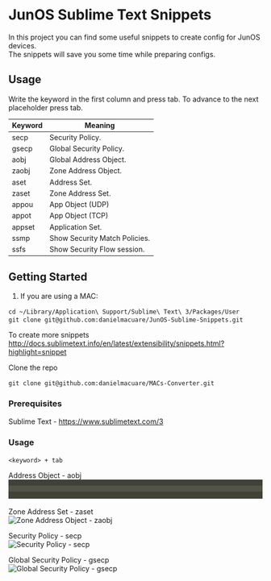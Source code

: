 # JunOS Sublime Text Snippets

In this project you can find some useful snippets to create config for JunOS devices.  
The snippets will save you some time while preparing configs.  


## Usage
Write the keyword in the first column and press tab. To advance to the next placeholder press tab. 

Keyword | Meaning
------- | -------
secp | Security Policy.
gsecp | Global Security Policy.
aobj | Global Address Object.
zaobj | Zone Address Object.
aset | Address Set.
zaset | Zone Address Set.
appou | App Object (UDP)
appot | App Object (TCP)
appset | Application Set.
ssmp | Show Security Match Policies.
ssfs | Show Security Flow session.


## Getting Started
1. If you are using a MAC:  
```
cd ~/Library/Application\ Support/Sublime\ Text\ 3/Packages/User
git clone git@github.com:danielmacuare/JunOS-Sublime-Snippets.git 
```

To create more snippets
http://docs.sublimetext.info/en/latest/extensibility/snippets.html?highlight=snippet


Clone the repo
```
git clone git@github.com:danielmacuare/MACs-Converter.git
```

### Prerequisites
Sublime Text - https://www.sublimetext.com/3


### Usage
`<keyword> + tab`

Address Object - aobj  
![Address Object - aobj](https://github.com/danielmacuare/JunOS-Sublime-Snippets/blob/master/gifs/aobj.gif)

Zone Address Set - zaset  
![Zone Address Object - zaobj](https://github.com/danielmacuare/JunOS-Sublime-Snippets/blob/master/gifs/zaset.gif)

Security Policy - secp  
![Security Policy - secp](https://github.com/danielmacuare/JunOS-Sublime-Snippets/blob/master/gifs/secp.gif)

Global Security Policy - gsecp  
![Global Security Policy - gsecp](https://github.com/danielmacuare/JunOS-Sublime-Snippets/blob/master/gifs/gsecp.gif)

